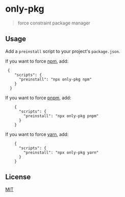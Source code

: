# only-pkg

> force constraint package manager

## Usage

Add a `preinstall` script to your project's `package.json`.

If you want to force [npm](https://docs.npmjs.com/cli/npm), add:
```
 {
    "scripts": {
      "preinstall": "npx only-pkg npm"
    }
  }
```
   

If you want to force [pnpm](https://pnpm.js.org/), add:

```
    {
      "scripts": {
        "preinstall": "npx only-pkg pnpm"
      }
    }
```

If you want to force [yarn](https://yarnpkg.com/), add:

```
    {
      "scripts": {
        "preinstall": "npx only-pkg yarn"
      }
    }
```

## License

[MIT](LICENSE)
